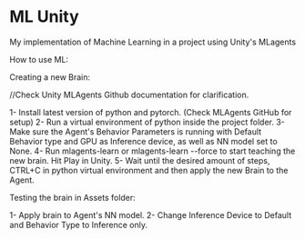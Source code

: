 # ML Unity
 My implementation of Machine Learning in a project using Unity's MLagents

How to use ML:

Creating a new Brain:

//Check Unity MLAgents Github documentation for clarification.

1- Install latest version of python and pytorch. (Check MLAgents GitHub for setup)
2- Run a virtual environment of python inside the project folder.
3- Make sure the Agent's Behavior Parameters is running with Default Behavior type and GPU as Inference device, as well as NN model set to None.
4- Run mlagents-learn or mlagents-learn --force to start teaching the new brain. Hit Play in Unity.
5- Wait until the desired amount of steps, CTRL+C in python virtual environment and then apply the new Brain to the Agent.

Testing the brain in Assets folder:

1- Apply brain to Agent's NN model.
2- Change Inference Device to Default and Behavior Type to Inference only.
